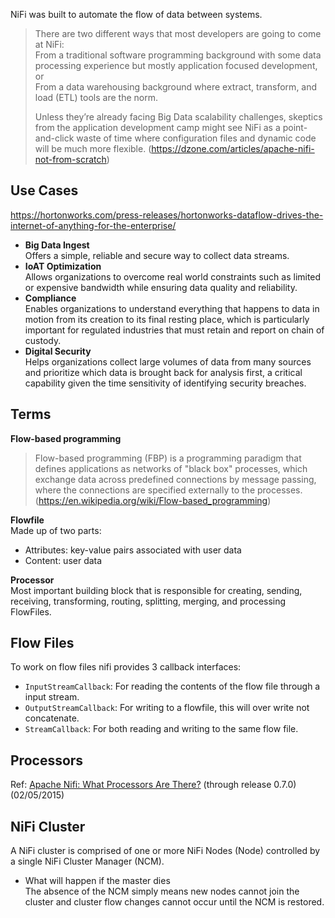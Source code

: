 NiFi was built to automate the flow of data between systems.

> There are two different ways that most developers are going to come at NiFi:  
> From a traditional software programming background with some data processing experience but mostly application focused development, or  
> From a data warehousing background where extract, transform, and load (ETL) tools are the norm.
>
> Unless they’re already facing Big Data scalability challenges, skeptics from the application development camp might see NiFi as a point-and-click waste of time where configuration files and dynamic code will be much more flexible.
> (https://dzone.com/articles/apache-nifi-not-from-scratch)   

## Use Cases
https://hortonworks.com/press-releases/hortonworks-dataflow-drives-the-internet-of-anything-for-the-enterprise/
- **Big Data Ingest**  
Offers a simple, reliable and secure way to collect data streams.
- **IoAT Optimization**  
Allows organizations to overcome real world constraints such as limited or expensive bandwidth while ensuring data quality and reliability.
- **Compliance**  
Enables organizations to understand everything that happens to data in motion from its creation to its final resting place, which is particularly important for regulated industries that must retain and report on chain of custody.
- **Digital Security**  
Helps organizations collect large volumes of data from many sources and prioritize which data is brought back for analysis first, a critical capability given the time sensitivity of identifying security breaches.


## Terms
**Flow-based programming**  
> Flow-based programming (FBP) is a programming paradigm that defines applications as networks of "black box" processes, which exchange data across predefined connections by message passing, where the connections are specified externally to the processes. (https://en.wikipedia.org/wiki/Flow-based_programming)

**Flowfile**  
Made up of two parts:
- Attributes: key-value pairs associated with user data
- Content: user data  

**Processor**  
Most important building block that is responsible for creating, sending, receiving, transforming, routing, splitting, merging, and processing FlowFiles.

## Flow Files
To work on flow files nifi provides 3 callback interfaces:
- `InputStreamCallback`: For reading the contents of the flow file through a input stream.
- `OutputStreamCallback`: For writing to a flowfile, this will over write not concatenate.
- `StreamCallback`: For both reading and writing to the same flow file.

## Processors
Ref: [Apache Nifi: What Processors Are There?](http://www.nifi.rocks/apache-nifi-processors/) (through release 0.7.0) (02/05/2015)


## NiFi Cluster
A NiFi cluster is comprised of one or more NiFi Nodes (Node) controlled by a single NiFi Cluster Manager (NCM).

- What will happen if the master dies  
The absence of the NCM simply means new nodes cannot join the cluster and cluster flow changes cannot occur until the NCM is restored.
